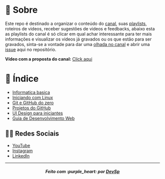 # :page_with_curl: Sobre

Este repo é destinado a organizar o conteúdo do [canal](https://www.youtube.com/channel/UCFIHeoKduKPsE2m1oSiK9Mg), suas [playlists](https://www.youtube.com/channel/UCFIHeoKduKPsE2m1oSiK9Mg/playlists), roteiros de videos, receber sugestões de videos e feedbacks, abaixo esta as playlists do canal é só clicar em qual achar interessante para ter mais informações e visualizar os videos já gravados ou os que estão para ser gravados, sinta-se a vontade para dar uma [olhada no canal](https://www.youtube.com/channel/UCFIHeoKduKPsE2m1oSiK9Mg) e abrir uma [issue](https://github.com/devsp011/canal-youtube/issues) aqui no repositório.

**Vídeo com a proposta do canal:** [Click aqui](https://www.youtube.com/watch?v=W2MUL8iMTWs)

# :pushpin: Índice

* [Informatica basica](https://github.com/devsp011/canal-youtube/blob/master/playlists/Informatica%20basica.md)
* [Iniciando com Linux](https://github.com/devsp011/canal-youtube/blob/master/playlists/Iniciando%20com%20Linux.md)
* [Git e GitHub do zero](https://github.com/devsp011/canal-youtube/blob/master/playlists/Git%20e%20GitHub%20do%20zero.md)
* [Projetos do GitHub](https://github.com/devsp011/canal-youtube/blob/master/playlists/Projetos%20do%20GitHub.md)
* [UI Design para iniciantes](https://github.com/devsp011/canal-youtube/blob/master/playlists/UI%20Design%20para%20iniciantes.md)
* [Guia de Desenvolvimento Web](https://github.com/devsp011/canal-youtube/blob/master/playlists/Guia%20de%20Desenvolvimento%20Web.md)

## :man_technologist: Redes Sociais

* [YouTube](https://www.youtube.com/channel/UCFIHeoKduKPsE2m1oSiK9Mg)
* [Instagram](https://www.instagram.com/devsp011/)
* [LinkedIn](https://www.linkedin.com/in/devsp011/)

---

<h5 align='center' >Feito com :purple_heart: por <a href="https://github.com/devsp011" target="_blank">DevSp</a> </h5>
